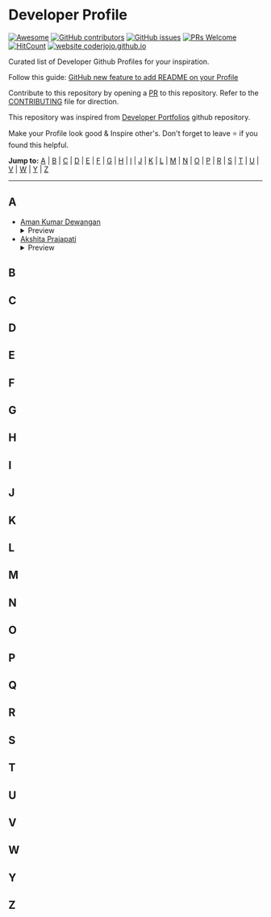 # Developer Profile

[![Awesome](https://awesome.re/badge.svg)](https://awesome.re) [![GitHub contributors](https://img.shields.io/github/contributors/amandewatnitrr/profile-readme-hacktoberfest21)](https://github.com/amandewatnitrr/profile-readme-hacktoberfest21/graphs/contributors) [![GitHub issues](https://img.shields.io/github/issues/amandewatnitrr/profile-readme-hacktoberfest21)](https://github.com/amandewatnitrr/profile-readme-hacktoberfest21/issues) [![PRs Welcome](https://img.shields.io/badge/PRs-welcome-brightgreen.svg?style=flat-square)](https://github.com/amandewatnitrr/profile-readme-hacktoberfest21/pulls) [![HitCount](https://views.whatilearened.today/views/github/amandewatnitrr/creative-profile-readme.svg)](https://github.com/amandewatnitrr/profile-readme-hacktoberfest21) [![website coderjojo.github.io](https://img.shields.io/website-up-down-green-red/http/amandewatnitrr.github.io/creative-profile-readme.svg)](https://amandewatnitrr.github.io/profile-readme-hacktoberfest21/)

Curated list of Developer Github Profiles for your inspiration.

Follow this guide: [GitHub new feature to add README on your Profile ](https://dev.to/coderjojo/github-new-feature-to-add-readme-on-your-profile-ggc)

Contribute to this repository by opening a [PR](./README.md) to this repository. Refer to the [CONTRIBUTING](./README.md) file for direction.

This repository was inspired from [Developer Portfolios](https://github.com/emmabostian/developer-portfolios) github repository.

Make your Profile look good & Inspire other's. Don't forget to leave :star: if you found this helpful.

**Jump to:** [A](#a) | [B](#b) | [C](#c) | [D](#d) | [E](#e) | [F](#f) | [G](#g) | [H](#h) | [I](#i) | [J](#j) | [K](#k) | [L](#l) | [M](#m) | [N](#n) | [O](#o) | [P](#p) | [R](#r) | [S](#s) | [T](#t) | [U](#u) | [V](#v) | [W](#w) | [Y](#y) | [Z](#z)

---

## A

- [Aman Kumar Dewangan](https://github.com/amandewatnitrr)
  <details>
    <summary>Preview</summary>
    <img src="imgs/amandewatnitrr.PNG">
  </details>
- [Akshita Prajapati](https://github.com/akshitaPrajapati)
  <details>
    <summary>Preview</summary>
    <img src="imgs/akshitaPrajapati.PNG">
  </details>

## B

## C

## D

## E

## F

## G

## H

## I

## J

## K

## L

## M

## N

## O

## P

## Q

## R

## S

## T

## U

## V

## W

## Y

## Z
